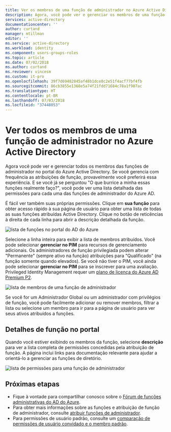 ```yaml
---
title: Ver os membros de uma função de administrador no Azure Active Directory | Microsoft Docs
description: Agora, você pode ver e gerenciar os membros de uma função de administrador no portal do Azure AD. Para aqueles que frequentemente gerenciam atribuições de função.
services: active-directory
documentationcenter: ''
author: curtand
manager: mtillman
editor: ''
ms.service: active-directory
ms.workload: identity
ms.component: users-groups-roles
ms.topic: article
ms.date: 07/02/2018
ms.author: curtand
ms.reviewer: vincesm
ms.custom: it-pro
ms.openlocfilehash: 39f7d69482845af48b1dce8c2e51f4acf77bf4fb
ms.sourcegitcommit: 86cb3855e1368e5a74f21fdd71684c78a1f907ac
ms.translationtype: HT
ms.contentlocale: pt-BR
ms.lasthandoff: 07/03/2018
ms.locfileid: "37448053"
---
```

# <a name="view-all-members-of-an-administrator-role-in-azure-active-directory"></a>Ver todos os membros de uma função de administrador no Azure Active Directory

Agora você pode ver e gerenciar todos os membros das funções de administrador no portal do Azure Active Directory. Se você gerencia com frequência as atribuições de função, provavelmente você preferirá essa experiência. E se você já se perguntou "O que burrice a minha essas funções realmente faço?", você pode ver uma lista detalhada das permissões para cada uma das funções de administrador do Azure AD.

É fácil ver também suas próprias permissões. Clique em **sua função** para obter acesso rápido à sua página de usuário para obter uma lista de todas as suas funções atribuídas Active Directory. Clique no botão de reticências à direita de cada linha para abrir a descrição detalhada da função.

![lista de funções no portal do AD do Azure](./media/directory-manage-roles-portal/role-list.png)

Selecione a linha inteira para exibir a lista de membros atribuídos. Você pode selecionar **gerenciar no PIM** para recursos de gerenciamento adicionais. Os administradores de função privilegiada podem alterar "Permanente" (sempre ativo na função) atribuições para "Qualificado" (na função somente quando elevados). Se você não tiver o PIM, você ainda pode selecionar **gerenciar no PIM** para se inscrever para uma avaliação. Privileged Identity Management requer um [plano de licença do Azure AD Premium P2](./privileged-identity-management/subscription-requirements.md).

![lista de membros de uma função de administrador](./media/directory-manage-roles-portal/member-list.png)

Se você for um Administrador Global ou um administrador com privilégios de função, você pode facilmente adicionar ou remover membros, filtrar a lista ou selecione um membro para ir para a página de usuário para ver seus ativos atribuídos a funções. 

## <a name="role-details-in-the-portal"></a>Detalhes de função no portal

Quando você estiver exibindo os membros da função, selecione **descrição** para ver a lista completa de permissões concedidas pela atribuição de função. A página inclui links para documentação relevante para ajudar a orientá-lo a gerenciar as funções de diretório.

![lista de permissões para uma função de administrador](./media/directory-manage-roles-portal/role-description.png)


## <a name="next-steps"></a>Próximas etapas

* Fique à vontade para compartilhar conosco sobre o [Fórum de funções administrativas do AD do Azure](https://feedback.azure.com/forums/169401-azure-active-directory?category_id=166032).
* Para obter mais informações sobre as funções e atribuição de função de administrador, consulte [atribuir funções de administrador](users-groups-roles/directory-assign-admin-roles.md).
* Para permissões de usuário padrão, consulte um [comparação de permissões de usuário convidado e o membro padrão](./fundamentals/users-default-permissions.md).
